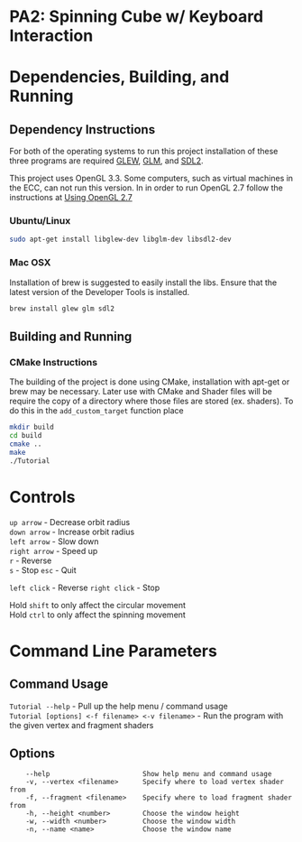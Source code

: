 # PA2: Spinning Cube w/ Keyboard Interaction

# Dependencies, Building, and Running

## Dependency Instructions
For both of the operating systems to run this project installation of these three programs are required [GLEW](http://glew.sourceforge.net/), [GLM](http://glm.g-truc.net/0.9.7/index.html), and [SDL2](https://wiki.libsdl.org/Tutorials).

This project uses OpenGL 3.3. Some computers, such as virtual machines in the ECC, can not run this version. In in order to run OpenGL 2.7 follow the instructions at [Using OpenGL 2.7](https://github.com/HPC-Vis/computer-graphics/wiki/Using-OpenGL-2.7)

### Ubuntu/Linux
```bash
sudo apt-get install libglew-dev libglm-dev libsdl2-dev
```

### Mac OSX
Installation of brew is suggested to easily install the libs. Ensure that the latest version of the Developer Tools is installed.
```bash
brew install glew glm sdl2
```

## Building and Running

### CMake Instructions
The building of the project is done using CMake, installation with apt-get or brew may be necessary. Later use with CMake and Shader files will be require the copy of a directory where those files are stored (ex. shaders). To do this in the ```add_custom_target``` function place

```bash
mkdir build
cd build
cmake ..
make
./Tutorial
```

# Controls

`up arrow` - Decrease orbit radius  
`down arrow` - Increase orbit radius  
`left arrow` - Slow down  
`right arrow` - Speed up  
`r` - Reverse  
`s` - Stop
`esc` - Quit

`left click` - Reverse
`right click` - Stop

Hold `shift` to only affect the circular movement  
Hold `ctrl` to only affect the spinning movement

# Command Line Parameters

## Command Usage

`Tutorial --help` - Pull up the help menu / command usage  
`Tutorial [options] <-f filename> <-v filename>` - Run the program with the given vertex and fragment shaders

## Options

```
    --help                       Show help menu and command usage
    -v, --vertex <filename>      Specify where to load vertex shader from
    -f, --fragment <filename>    Specify where to load fragment shader from
    -h, --height <number>        Choose the window height
    -w, --width <number>         Choose the window width
    -n, --name <name>            Choose the window name
```